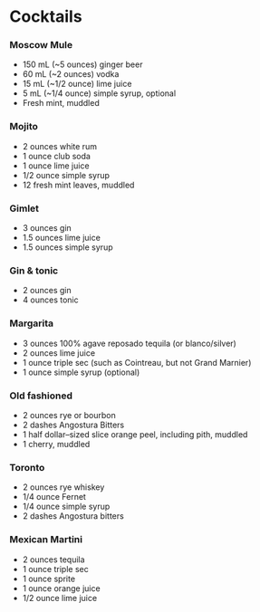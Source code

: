 # Cocktails

### Moscow Mule

- 150 mL (~5 ounces) ginger beer
- 60 mL (~2 ounces) vodka
- 15 mL (~1/2 ounce) lime juice
- 5 mL (~1/4 ounce) simple syrup, optional
- Fresh mint, muddled

### Mojito

- 2 ounces white rum
- 1 ounce club soda
- 1 ounce lime juice
- 1/2 ounce simple syrup
- 12 fresh mint leaves, muddled

### Gimlet

- 3 ounces gin
- 1.5 ounces lime juice
- 1.5 ounces simple syrup

### Gin & tonic

- 2 ounces gin
- 4 ounces tonic

### Margarita

- 3 ounces 100% agave reposado tequila (or blanco/silver)
- 2 ounces lime juice
- 1 ounce triple sec (such as Cointreau, but not Grand Marnier)
- 1 ounce simple syrup (optional)

### Old fashioned

- 2 ounces rye or bourbon
- 2 dashes Angostura Bitters
- 1 half dollar–sized slice orange peel, including pith, muddled
- 1 cherry, muddled

### Toronto

- 2 ounces rye whiskey
- 1/4 ounce Fernet
- 1/4 ounce simple syrup
- 2 dashes Angostura bitters

### Mexican Martini

- 2 ounces tequila
- 1 ounce triple sec
- 1 ounce sprite
- 1 ounce orange juice
- 1/2 ounce lime juice
